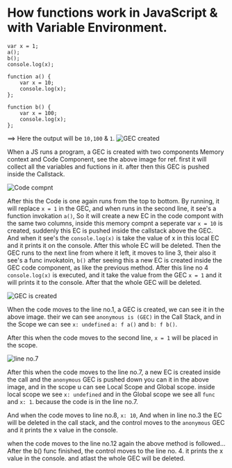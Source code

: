 # How functions work in JavaScript & with Variable Environment.
```
var x = 1;
a();
b();
console.log(x);

function a() {
    var x = 10;
    console.log(x);
};

function b() {
    var x = 100;
    console.log(x);
};
```
==> Here the output will be `10,100` & `1`.
![GEC created](https://user-images.githubusercontent.com/83916278/182544242-7615b7b5-3a6d-4979-9a07-2999b5a05fdb.JPG)

 When a JS runs a program, a GEC is created with two components Memory context and Code Component, see the above image for ref. first it will collect all the 
 variables and fuctions in it. after then this GEC is pushed inside the Callstack.
 
 ![Code compnt](https://user-images.githubusercontent.com/83916278/182554035-a629cba5-2cef-476f-b028-bcde251aafd4.JPG)

 
 After this the Code is one again runs from the top to bottom. By running, it will replace `x = 1` in the GEC, and when runs in the second line, it see's a 
 function invokation `a()`, So it will create a new EC in the code compont with the same two columns, inside this memory compnt a seperate var `x = 10` is 
 created, suddenly this EC is pushed inside the callstack above the GEC. And when it see's the `console.log(x)` is take the value of x in this local EC and 
 it prints it on the console.
  After this whole EC will be deleted.
  Then the GEC runs to the next line from where it left, it moves to line 3, their also it see's a func invokatoin, `b()` after seeing this a new EC is 
  created inside the GEC code component, as like the previous method.
  After this line no 4 `console.log(x)` is executed, and it take the value from the GEC `x = 1` and it will prints it to the console. 
  After that the whole GEC will be deleted.
  
  ![GEC is created](https://user-images.githubusercontent.com/83916278/182556691-ff862330-84fb-42cf-8ae8-56c51f439c8a.JPG)
  
  When the code moves to the line no.1, a GEC is created, we can see it in the above image. their we can see `anonymous is (GEC)` in the Call Stack, and in 
  the Scope we can see `x: undefined` `a: f a()` and `b: f b()`. 
  
  After this when the code moves to the second line, `x = 1` will be placed in the scope.
  
  ![line no.7](https://user-images.githubusercontent.com/83916278/182559450-880b5ef3-2302-4e90-9699-327a8244237a.JPG)


After this when the code moves to the line no.7, a new EC is created inside the call and the `anonymous` GEC is pushed down you can it in the above image,
and in the scope u can see Local Scope and Global scope. inside local scope we see `x: undefined` and in the Global scope we see all `func` and `x: 1`. 
because the code is in the line no.7.

And when the code moves to line no.8, `x: 10`, And when in line no.3 the EC will be deleted in the call stack, and the control moves to the `anonymous` GEC 
and it prints the x value in the console.

when the code moves to the line no.12 again the above method is followed...
After the b() func finished, the control moves to the line no. 4. it prints the x value in the console. and atlast the whole GEC will be deleted.
